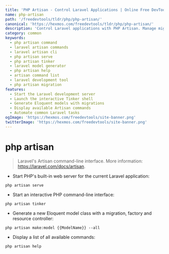 ```yaml
---
title: 'PHP Artisan - Control Laravel Applications | Online Free DevTools by Hexmos'
name: php-artisan
path: '/freedevtools/tldr/php/php-artisan/'
canonical: 'https://hexmos.com/freedevtools/tldr/php/php-artisan/'
description: 'Control Laravel applications with PHP Artisan. Manage migrations, generate models, and serve your application. Free online tool, no registration required.'
category: common
keywords:
  - php artisan command
  - laravel artisan commands
  - laravel artisan cli
  - php artisan serve
  - php artisan tinker
  - laravel model generator
  - php artisan help
  - artisan command list
  - laravel development tool
  - php artisan migration
features:
  - Start the Laravel development server
  - Launch the interactive Tinker shell
  - Generate Eloquent models with migrations
  - Display available Artisan commands
  - Automate common Laravel tasks
ogImage: 'https://hexmos.com/freedevtools/site-banner.png'
twitterImage: 'https://hexmos.com/freedevtools/site-banner.png'
---
```


# php artisan

> Laravel's Artisan command-line interface.
> More information: <https://laravel.com/docs/artisan>.

- Start PHP's built-in web server for the current Laravel application:

`php artisan serve`

- Start an interactive PHP command-line interface:

`php artisan tinker`

- Generate a new Eloquent model class with a migration, factory and resource controller:

`php artisan make:model {{ModelName}} --all`

- Display a list of all available commands:

`php artisan help`
